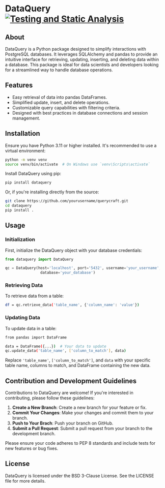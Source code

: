 # DataQuery [![Testing and Static Analysis](https://github.com/praveen-uofg/dataquery/actions/workflows/general-pipeline.yml/badge.svg)](https://github.com/praveen-uofg/dataquery/actions/workflows/general-pipeline.yml)

## About
DataQuery is a Python package designed to simplify interactions with PostgreSQL databases. It leverages SQLAlchemy and pandas to provide an intuitive interface for retrieving, updating, inserting, and deleting data within a database. This package is ideal for data scientists and developers looking for a streamlined way to handle database operations.

## Features
- Easy retrieval of data into pandas DataFrames.
- Simplified update, insert, and delete operations.
- Customizable query capabilities with filtering criteria.
- Designed with best practices in database connections and session management.

## Installation

Ensure you have Python 3.11 or higher installed. It's recommended to use a virtual environment:

```bash
python -m venv venv
source venv/bin/activate  # On Windows use `venv\Scripts\activate`
```

Install DataQuery using pip:

```bash
pip install dataquery
```

Or, if you're installing directly from the source:

```bash
git clone https://github.com/yourusername/querycraft.git
cd dataquery
pip install .
```

## Usage

### Initialization

First, initialize the DataQuery object with your database credentials:

```python
from dataquery import DataQuery

qc = DataQuery(host='localhost', port='5432', username='your_username', password='your_password',
                database='your_database')
```

### Retrieving Data

To retrieve data from a table:

```bash
df = qc.retrieve_data('table_name', {'column_name': 'value'})
```

### Updating Data

To update data in a table:

```bash
from pandas import DataFrame

data = DataFrame({...})  # Your data to update
qc.update_data('table_name', ['column_to_match'], data)
```

Replace `'table_name'`, `['column_to_match']`, and `data` with your specific table name, columns to match, and DataFrame containing the new data.

## Contribution and Development Guidelines

Contributions to DataQuery are welcome! If you're interested in contributing, please follow these guidelines:


1. **Create a New Branch**: Create a new branch for your feature or fix.
2. **Commit Your Changes**: Make your changes and commit them to your branch.
3. **Push to Your Brach**: Push your branch on GitHub.
4. **Submit a Pull Request**: Submit a pull request from your branch to the development branch.

Please ensure your code adheres to PEP 8 standards and include tests for new features or bug fixes.

## License

DataQuery is licensed under the BSD 3-Clause License. See the LICENSE file for more details.
